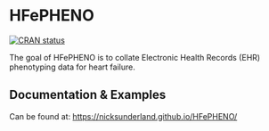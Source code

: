 
<!-- README.md is generated from README.Rmd. Please edit that file -->

# HFePHENO

<!-- badges: start -->

[![CRAN
status](https://www.r-pkg.org/badges/version/HFePHENO)](https://CRAN.R-project.org/package=HFePHENO)
<!-- badges: end -->

The goal of HFePHENO is to collate Electronic Health Records (EHR)
phenotyping data for heart failure.

## Documentation & Examples

Can be found at: <https://nicksunderland.github.io/HFePHENO/>
